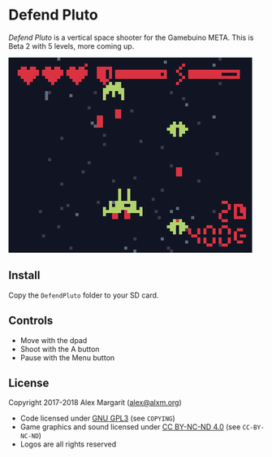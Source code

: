 # Defend Pluto

*Defend Pluto* is a vertical space shooter for the Gamebuino META. This is Beta 2 with 5 levels, more coming up.

![Defend Pluto screenshot](https://github.com/alxm/defendpluto/raw/master/assets/gfx/screenshot02.gif "Defend Pluto screenshot")

## Install

Copy the `DefendPluto` folder to your SD card.

## Controls

* Move with the dpad
* Shoot with the A button
* Pause with the Menu button

## License

Copyright 2017-2018 Alex Margarit (alex@alxm.org)

* Code licensed under [GNU GPL3](https://www.gnu.org/licenses/gpl.html) (see `COPYING`)
* Game graphics and sound licensed under [CC BY-NC-ND 4.0](https://creativecommons.org/licenses/by-nc-nd/4.0/) (see `CC-BY-NC-ND`)
* Logos are all rights reserved
